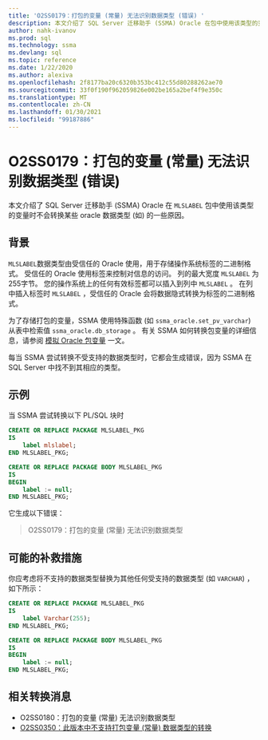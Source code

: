 ```yaml
---
title: 'O2SS0179：打包的变量 (常量) 无法识别数据类型 (错误) '
description: 本文介绍了 SQL Server 迁移助手 (SSMA) Oracle 在包中使用该类型的变量时不会转换某些 Oracle 数据类型 (如 MLSLABEL) 的原因。
author: nahk-ivanov
ms.prod: sql
ms.technology: ssma
ms.devlang: sql
ms.topic: reference
ms.date: 1/22/2020
ms.author: alexiva
ms.openlocfilehash: 2f8177ba20c6320b353bc412c55d80288262ae70
ms.sourcegitcommit: 33f0f190f962059826e002be165a2bef4f9e350c
ms.translationtype: MT
ms.contentlocale: zh-CN
ms.lasthandoff: 01/30/2021
ms.locfileid: "99187886"
---
```

# <a name="o2ss0179-packaged-variable-constant-data-type-not-recognized-error"></a>O2SS0179：打包的变量 (常量) 无法识别数据类型 (错误) 

本文介绍了 SQL Server 迁移助手 (SSMA) Oracle 在 `MLSLABEL` 包中使用该类型的变量时不会转换某些 oracle 数据类型 (如) 的一些原因。

## <a name="background"></a>背景

`MLSLABEL`数据类型由受信任的 Oracle 使用，用于存储操作系统标签的二进制格式。 受信任的 Oracle 使用标签来控制对信息的访问。 列的最大宽度 `MLSLABEL` 为255字节。 您的操作系统上的任何有效标签都可以插入到列中 `MLSLABEL` 。 在列中插入标签时 `MLSLABEL` ，受信任的 Oracle 会将数据隐式转换为标签的二进制格式。

为了存储打包的变量，SSMA 使用特殊函数 (如 `ssma_oracle.set_pv_varchar`) 从表中检索值 `ssma_oracle.db_storage` 。 有关 SSMA 如何转换包变量的详细信息，请参阅 [模拟 Oracle 包变量](../emulate-package-variables.md) 一文。

每当 SSMA 尝试转换不受支持的数据类型时，它都会生成错误，因为 SSMA 在 SQL Server 中找不到其相应的类型。

## <a name="example"></a>示例

当 SSMA 尝试转换以下 PL/SQL 块时

```sql
CREATE OR REPLACE PACKAGE MLSLABEL_PKG
IS
    label mlslabel;
END MLSLABEL_PKG;

CREATE OR REPLACE PACKAGE BODY MLSLABEL_PKG
IS
BEGIN
    label := null;
END MLSLABEL_PKG;
```

它生成以下错误：

> O2SS0179：打包的变量 (常量) 无法识别数据类型

## <a name="possible-remedies"></a>可能的补救措施

你应考虑将不支持的数据类型替换为其他任何受支持的数据类型 (如 `VARCHAR`) ，如下所示：

```sql
CREATE OR REPLACE PACKAGE MLSLABEL_PKG
IS
    label Varchar(255);
END MLSLABEL_PKG;

CREATE OR REPLACE PACKAGE BODY MLSLABEL_PKG
IS
BEGIN
    label := null;
END MLSLABEL_PKG;
```

## <a name="related-conversion-messages"></a>相关转换消息

* O2SS0180：打包的变量 (常量) 无法识别数据类型
* [O2SS0350：此版本中不支持打包变量 (常量) 数据类型的转换](o2ss0350.md)
